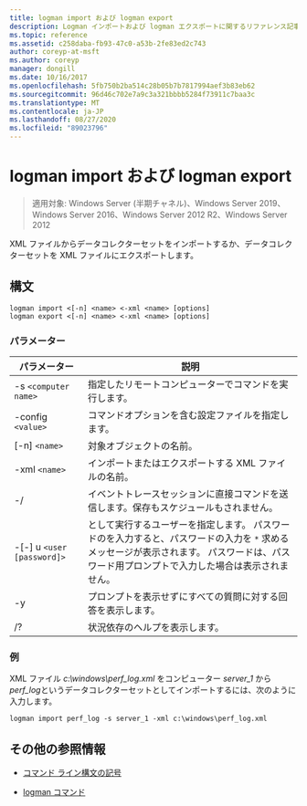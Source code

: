 ```yaml
---
title: logman import および logman export
description: Logman インポートおよび logman エクスポートに関するリファレンス記事。 XML ファイルからデータコレクターセットをインポートしたり、データコレクターセットを XML ファイルにエクスポートしたりします。
ms.topic: reference
ms.assetid: c258daba-fb93-47c0-a53b-2fe83ed2c743
author: coreyp-at-msft
ms.author: coreyp
manager: dongill
ms.date: 10/16/2017
ms.openlocfilehash: 5fb750b2ba514c28b05b7b7817994aef3b83eb62
ms.sourcegitcommit: 96d46c702e7a9c3a321bbbb5284f73911c7baa3c
ms.translationtype: MT
ms.contentlocale: ja-JP
ms.lasthandoff: 08/27/2020
ms.locfileid: "89023796"
---
```

# <a name="logman-import-and-logman-export"></a>logman import および logman export

> 適用対象: Windows Server (半期チャネル)、Windows Server 2019、Windows Server 2016、Windows Server 2012 R2、Windows Server 2012

XML ファイルからデータコレクターセットをインポートするか、データコレクターセットを XML ファイルにエクスポートします。

## <a name="syntax"></a>構文

```
logman import <[-n] <name> <-xml <name> [options]
logman export <[-n] <name> <-xml <name> [options]
```

### <a name="parameters"></a>パラメーター

| パラメーター | 説明 |
| --------- | ----------- |
| -s `<computer name>` | 指定したリモートコンピューターでコマンドを実行します。 |
| -config `<value>` | コマンドオプションを含む設定ファイルを指定します。 |
| [-n] `<name>` | 対象オブジェクトの名前。 |
| -xml `<name>` | インポートまたはエクスポートする XML ファイルの名前。 |
| -/ | イベントトレースセッションに直接コマンドを送信します。保存もスケジュールもされません。 |
| -[-] u `<user [password]>` | として実行するユーザーを指定します。 パスワードのを入力すると、パスワードの入力を `*` 求めるメッセージが表示されます。 パスワードは、パスワード用プロンプトで入力した場合は表示されません。 |
| -y | プロンプトを表示せずにすべての質問に対する回答を表示します。 |
| /? | 状況依存のヘルプを表示します。 |

### <a name="examples"></a>例

XML ファイル *c:\windows\perf_log.xml* をコンピューター *server_1* から *perf_log*というデータコレクターセットとしてインポートするには、次のように入力します。

```
logman import perf_log -s server_1 -xml c:\windows\perf_log.xml
```

## <a name="additional-references"></a>その他の参照情報

- [コマンド ライン構文の記号](command-line-syntax-key.md)

- [logman コマンド](logman.md)
